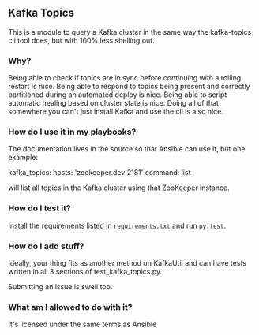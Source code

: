 ## Kafka Topics

This is a module to query a Kafka cluster in the same way the kafka-topics
cli tool does, but with 100% less shelling out. 

### Why?

Being able to check if topics are in sync before continuing with a rolling
restart is nice. Being able to respond to topics being present and correctly
partitioned during an automated deploy is nice. Being able to script automatic
healing based on cluster state is nice. Doing all of that somewhere you can't
just install Kafka and use the cli is also nice.

### How do I use it in my playbooks?

The documentation lives in the source so that Ansible can use it, 
but one example:

kafka_topics:
  hosts: 'zookeeper.dev:2181'
  command: list

will list all topics in the Kafka cluster using that ZooKeeper instance.

### How do I test it?

Install the requirements listed in `requirements.txt` and run `py.test`.

### How do I add stuff?

Ideally, your thing fits as another method on KafkaUtil and can have tests
written in all 3 sections of test_kafka_topics.py.

Submitting an issue is swell too.

### What am I allowed to do with it?

It's licensed under the same terms as Ansible
